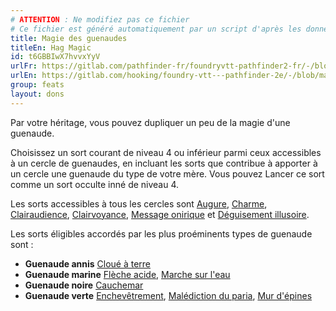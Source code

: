```yaml
---
# ATTENTION : Ne modifiez pas ce fichier
# Ce fichier est généré automatiquement par un script d'après les données du module Foundry VTT officiel et de sa traduction
title: Magie des guenaudes
titleEn: Hag Magic
id: t6GBBIwX7hvvxYyV
urlFr: https://gitlab.com/pathfinder-fr/foundryvtt-pathfinder2-fr/-/blob/master/data/feats/t6GBBIwX7hvvxYyV.htm
urlEn: https://gitlab.com/hooking/foundry-vtt---pathfinder-2e/-/blob/master/packs/data/feats.db/hag-magic.json
group: feats
layout: dons
---
```

Par votre héritage, vous pouvez dupliquer un peu de la magie d'une guenaude.

Choisissez un sort courant de niveau 4 ou inférieur parmi ceux accessibles à un cercle de guenaudes, en incluant les sorts que contribue à apporter à un cercle une guenaude du type de votre mère. Vous pouvez Lancer ce sort comme un sort occulte inné de niveau 4.

Les sorts accessibles à tous les cercles sont [Augure](../spells/augure.md), [Charme](../spells/charme.md), [Clairaudience](../spells/clairaudience.md), [Clairvoyance](../spells/clairvoyance.md), [Message onirique](../spells/message-onirique.md) et [Déguisement illusoire](../spells/déguisement-illusoire.md).

Les sorts éligibles accordés par les plus proéminents types de guenaude sont :


- **Guenaude annis** [Cloué à terre](../spells/cloué-à-terre.md)
- **Guenaude marine** [Flèche acide](../spells/flèche-acide.md), [Marche sur l'eau](../spells/marche-sur-l-eau.md)
- **Guenaude noire** [Cauchemar](../spells/cauchemar.md)
- **Guenaude verte** [Enchevêtrement](../spells/enchevêtrement.md), [Malédiction du paria](../spells/malédiction-du-paria.md), [Mur d'épines](../spells/mur-d-épines.md)


